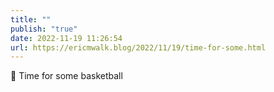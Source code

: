 ```yaml
---
title: ""
publish: "true"
date: 2022-11-19 11:26:54
url: https://ericmwalk.blog/2022/11/19/time-for-some.html
---
```


<div xmlns="http://www.w3.org/1999/xhtml">
<p>🏀  Time for some basketball </p>
</div>